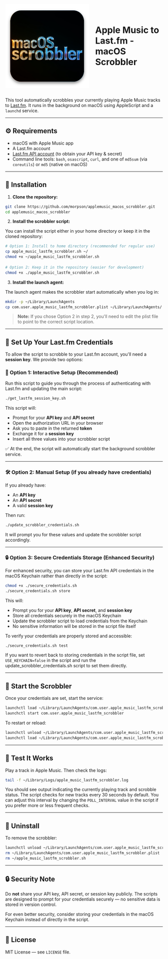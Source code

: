 <style>
  .icon-img {
    width: 268px;
    height: 268px;
    min-width: 120px;
    min-height: 120px;
    object-fit: contain;
  }
</style>

<div style="display: grid; grid-template-columns: auto 1fr; gap: 20px; margin-bottom: 30px;">
  <img src="assets/icon.png" width="268" alt="Apple Music Scrobbler Icon">
  <div style="align-self: center;">
    <h1 style="margin: 0;">Apple Music to Last.fm - macOS Scrobbler</h1>
  </div>
</div>

This tool automatically scrobbles your currently playing Apple Music tracks to [Last.fm](https://www.last.fm). It runs in the background on macOS using AppleScript and a `launchd` service.

---

## ⚙️ Requirements

* macOS with Apple Music app
* A Last.fm account
* [Last.fm API account](https://www.last.fm/api/account/create) (to obtain your API key & secret)
* Command line tools: `bash`, `osascript`, `curl`, and one of `md5sum` (via `coreutils`) or `md5` (native on macOS)

---

## 🚀 Installation

1. **Clone the repository:**

```bash
git clone https://github.com/morpson/applemusic_macos_scrobbler.git
cd applemusic_macos_scrobbler
```

2. **Install the scrobbler script:**

You can install the script either in your home directory or keep it in the cloned repository:

```bash
# Option 1: Install to home directory (recommended for regular use)
cp apple_music_lastfm_scrobbler.sh ~/
chmod +x ~/apple_music_lastfm_scrobbler.sh

# Option 2: Keep it in the repository (easier for development)
chmod +x ./apple_music_lastfm_scrobbler.sh
```

3. **Install the launch agent:**

The launch agent makes the scrobbler start automatically when you log in:

```bash
mkdir -p ~/Library/LaunchAgents
cp com.user.apple_music_lastfm_scrobbler.plist ~/Library/LaunchAgents/
```

> **Note:** If you chose Option 2 in step 2, you'll need to edit the plist file to point to the correct script location.

---

## 🔐 Set Up Your Last.fm Credentials

To allow the script to scrobble to your Last.fm account, you'll need a **session key**. We provide two options:

### 🔁 Option 1: Interactive Setup (Recommended)

Run this script to guide you through the process of authenticating with Last.fm and updating the main script:

```bash
./get_lastfm_session_key.sh
```

This script will:

* Prompt for your **API key** and **API secret**
* Open the authorization URL in your browser
* Ask you to paste in the returned **token**
* Exchange it for a **session key**
* Insert all three values into your scrobbler script

✅ At the end, the script will automatically start the background scrobbler service.

---

### 🛠️ Option 2: Manual Setup (if you already have credentials)

If you already have:

* An **API key**
* An **API secret**
* A valid **session key**

Then run:

```bash
./update_scrobbler_credentials.sh
```

It will prompt you for these values and update the scrobbler script accordingly.

---

### 🔒 Option 3: Secure Credentials Storage (Enhanced Security)

For enhanced security, you can store your Last.fm API credentials in the macOS Keychain rather than directly in the script:

```bash
chmod +x ./secure_credentials.sh
./secure_credentials.sh store
```

This will:

* Prompt you for your **API key**, **API secret**, and **session key**
* Store all credentials securely in the macOS Keychain
* Update the scrobbler script to load credentials from the Keychain
* No sensitive information will be stored in the script file itself

To verify your credentials are properly stored and accessible:

```bash
./secure_credentials.sh test
```

If you want to revert back to storing credentials in the script file, set `USE_KEYCHAIN=false` in the script and run the update_scrobbler_credentials.sh script to set them directly.

---

## 🔄 Start the Scrobbler

Once your credentials are set, start the service:

```bash
launchctl load ~/Library/LaunchAgents/com.user.apple_music_lastfm_scrobbler.plist
launchctl start com.user.apple_music_lastfm_scrobbler
```

To restart or reload:

```bash
launchctl unload ~/Library/LaunchAgents/com.user.apple_music_lastfm_scrobbler.plist
launchctl load ~/Library/LaunchAgents/com.user.apple_music_lastfm_scrobbler.plist
```

---

## 🧪 Test It Works

Play a track in Apple Music. Then check the logs:

```bash
tail -f ~/Library/Logs/apple_music_lastfm_scrobbler.log
```

You should see output indicating the currently playing track and scrobble status. The script checks for new tracks every 30 seconds by default. You can adjust this interval by changing the `POLL_INTERVAL` value in the script if you prefer more or less frequent checks.

---

## 🧹 Uninstall

To remove the scrobbler:

```bash
launchctl unload ~/Library/LaunchAgents/com.user.apple_music_lastfm_scrobbler.plist
rm ~/Library/LaunchAgents/com.user.apple_music_lastfm_scrobbler.plist
rm ~/apple_music_lastfm_scrobbler.sh
```

---

## 🔒 Security Note

Do **not** share your API key, API secret, or session key publicly. The scripts are designed to prompt for your credentials securely — no sensitive data is stored in version control.

For even better security, consider storing your credentials in the macOS Keychain instead of directly in the script.

---

## 📄 License

MIT License — see `LICENSE` file.
